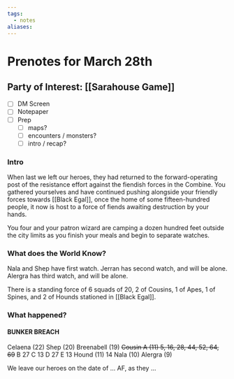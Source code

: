 ```yaml
---
tags:
  - notes
aliases:
---
```


# Prenotes for March 28th
## Party of Interest: [[Sarahouse Game]]
- [ ] DM Screen
- [ ] Notepaper
- [ ] Prep
	- [ ] maps?
	- [ ] encounters / monsters?
	- [ ] intro / recap?

### Intro

When last we left our heroes, they had returned to the forward-operating post of the resistance effort against the fiendish forces in the Combine. You gathered yourselves and have continued pushing alongside your friendly forces towards [[Black Egal]], once the home of some fifteen-hundred people, it now is host to a force of fiends awaiting destruction by your hands.

You four and your patron wizard are camping a dozen hundred feet outside the city limits as you finish your meals and begin to separate watches. 

### What does the World Know?

Nala and Shep have first watch.
Jerran has second watch, and will be alone.
Alergra has third watch, and will be alone.

There is a standing force of 6 squads of 20, 2 of Cousins, 1 of Apes, 1 of Spines, and 2 of Hounds stationed in [[Black Egal]].

### What happened?
#### BUNKER BREACH
Celaena (22)
Shep (20)
Breenabell (19)
~~Cousin A (11) 5, 16, 28, 44, 52, 64, 69~~
B 27 
C 13
D 27
E 13
Hound (11) 14
Nala (10)
Alergra (9)

We leave our heroes on the date of ... AF, as they ...